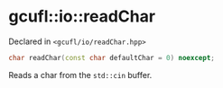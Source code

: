 # gcufl::io::readChar
Declared in `<gcufl/io/readChar.hpp>`
```cpp
char readChar(const char defaultChar = 0) noexcept;
```
Reads a char from the `std::cin` buffer.
